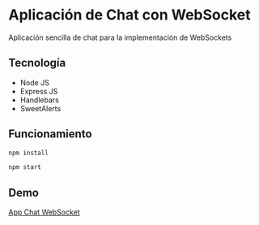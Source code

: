 
# Aplicación de Chat con WebSocket
Aplicación sencilla de chat para la implementación de WebSockets

## Tecnología
* Node JS
* Express JS
* Handlebars
* SweetAlerts

## Funcionamiento
```bash
npm install 
```
```bash
npm start
```    

## Demo
[App Chat WebSocket](https://chat-voice-websocket.glitch.me)

